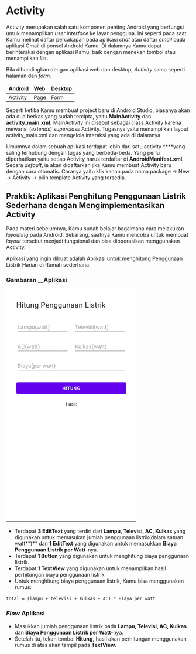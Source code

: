 # Activity

Activity  merupakan salah satu komponen penting Android yang berfungsi untuk menampilkan _user interface_ ke layar pengguna. Ini seperti pada saat Kamu melihat daftar percakapan pada aplikasi _chat_ atau daftar _email_ pada aplikasi Gmail di ponsel Android Kamu. Di dalamnya Kamu dapat berinteraksi dengan aplikasi Kamu, baik dengan menekan tombol atau menampilkan _list_.

Bila dibandingkan dengan aplikasi web dan desktop, _Activity_ sama seperti halaman dan _form_.

| Android | Web | Desktop |
| :--- | :--- | :--- |
| Activity | Page | Form |

Seperti ketika Kamu membuat project baru di Android Studio, biasanya akan ada dua berkas yang sudah tercipta, yaitu **MainActivity** dan **activity\_main.xml.** MainActivity ini disebut sebagai class Activity karena mewarisi \(_extends_\) _superclass_ Activity. Tugasnya yaitu menampilkan layout activity\_main.xml dan mengelola interaksi yang ada di dalamnya.  
  
Umumnya dalam sebuah aplikasi terdapat lebih dari satu activity ****yang saling terhubung dengan tugas yang berbeda-beda. Yang perlu diperhatikan yaitu setiap Activity harus terdaftar di **AndroidManifest.xml**_**.**_  Secara _default_, ia akan didaftarkan jika Kamu membuat Activity baru dengan cara otomatis. Caranya yaitu klik kanan pada nama package → New →  Activity →  pilih template Activity yang tersedia.

## Praktik: Aplikasi Penghitung Penggunaan Listrik Sederhana dengan Mengimplementasikan Activity

Pada materi sebelumnya, Kamu sudah belajar bagaimana cara melakukan _layouting_ pada Android. Sekarang, saatnya Kamu mencoba untuk membuat _layout_ tersebut menjadi fungsional dan bisa dioperasikan menggunakan Activity.

Aplikasi yang ingin dibuat adalah Aplikasi untuk menghitung Penggunaan Listrik Harian di Rumah sederhana. 

### Gambaran __Aplikasi

![Contoh layout aplikasi yang ingin dibuat](../.gitbook/assets/image%20%281%29.png)

* Terdapat **3 EditText** yang terdiri dari **Lampu, Televisi, AC, Kulkas** yang digunakan untuk memasukan jumlah penggunaan listrik\(dalam satuan watt**\)** dan **1 EditText** yang digunakan untuk memasukkan **Biaya Penggunaan Listrik per Watt**-nya.
* Terdapat **1 Button** yang digunakan untuk menghitung biaya penggunaan listrik.
* Terdapat **1** **TextView** yang digunakan untuk menampilkan hasil perhitungan biaya penggunaan listrik
* Untuk menghitung biaya penggunaan listrik, Kamu bisa menggunakan rumus:

```text
total = (lampu + televisi + kulkas + AC) * Biaya per watt
```

### _Flow_ Aplikasi

* Masukkan jumlah penggunaan listrik pada **Lampu, Televisi, AC, Kulkas** dan **Biaya Penggunaan Listrik per Watt**-nya.
* Setelah itu, tekan tombol **Hitung,** hasil akan perhitungan menggunakan rumus di atas akan tampil pada **TextView.**


